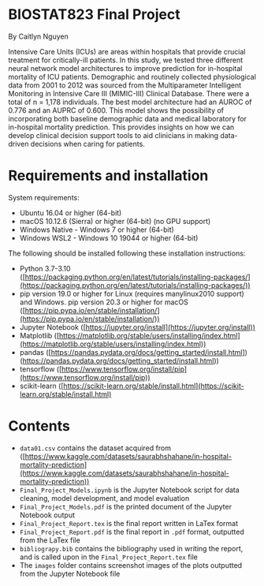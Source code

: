 # BIOSTAT823 Final Project
By Caitlyn Nguyen

Intensive Care Units (ICUs) are areas within hospitals that provide crucial treatment for critically-ill patients. In this study, we tested three different neural network model architectures to improve prediction for in-hospital mortality of ICU patients. Demographic and routinely collected physiological data from 2001 to 2012 was sourced from the Multiparameter Intelligent Monitoring in Intensive Care III (MIMIC-III) Clinical Database. There were a total of n = 1,178 individuals. The best model architecture had an AUROC of 0.776 and an AUPRC of 0.600. This model shows the possibility of incorporating both baseline demographic data and medical laboratory for in-hospital mortality prediction. This provides insights on how we can develop clinical decision support tools to aid clinicians in making data-driven decisions when caring for patients.

# Requirements and installation
System requirements:
* Ubuntu 16.04 or higher (64-bit)
* macOS 10.12.6 (Sierra) or higher (64-bit) (no GPU support)
* Windows Native - Windows 7 or higher (64-bit)
* Windows WSL2 - Windows 10 19044 or higher (64-bit)

The following should be installed following these installation instructions:
* Python 3.7-3.10 ([https://packaging.python.org/en/latest/tutorials/installing-packages/](https://packaging.python.org/en/latest/tutorials/installing-packages/))
* pip version 19.0 or higher for Linux (requires manylinux2010 support) and Windows. pip version 20.3 or higher for macOS ([https://pip.pypa.io/en/stable/installation/](https://pip.pypa.io/en/stable/installation/))
* Jupyter Notebook ([https://jupyter.org/install](https://jupyter.org/install))
* Matplotlib ([https://matplotlib.org/stable/users/installing/index.html](https://matplotlib.org/stable/users/installing/index.html))
* pandas ([https://pandas.pydata.org/docs/getting_started/install.html])(https://pandas.pydata.org/docs/getting_started/install.html))
* tensorflow ([https://www.tensorflow.org/install/pip](https://www.tensorflow.org/install/pip))
* scikit-learn ([https://scikit-learn.org/stable/install.html](https://scikit-learn.org/stable/install.html)

# Contents
* `data01.csv` contains the dataset acquired from ([https://www.kaggle.com/datasets/saurabhshahane/in-hospital-mortality-prediction](https://www.kaggle.com/datasets/saurabhshahane/in-hospital-mortality-prediction))
* `Final_Project_Models.ipynb` is the Jupyter Notebook script for data cleaning, model development, and model evaluation
* `Final_Project_Models.pdf` is the printed document of the Jupyter Notebook output
* `Final_Project_Report.tex` is the final report written in LaTex format
* `Final_Project_Report.pdf` is the final report in `.pdf` format, outputted from the LaTex file
* `bibliograpy.bib` contains the bibliography used in writing the report, and is called upon in the `Final_Project_Report.tex` file
* The `images` folder contains screenshot images of the plots outputted from the Jupyter Notebook file
